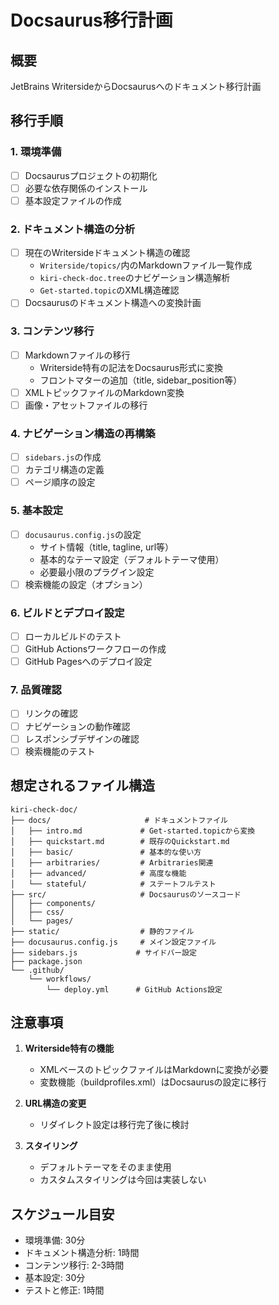# Docsaurus移行計画

## 概要
JetBrains WritersideからDocsaurusへのドキュメント移行計画

## 移行手順

### 1. 環境準備
- [ ] Docsaurusプロジェクトの初期化
- [ ] 必要な依存関係のインストール
- [ ] 基本設定ファイルの作成

### 2. ドキュメント構造の分析
- [ ] 現在のWritersideドキュメント構造の確認
  - `Writerside/topics/`内のMarkdownファイル一覧作成
  - `kiri-check-doc.tree`のナビゲーション構造解析
  - `Get-started.topic`のXML構造確認
- [ ] Docsaurusのドキュメント構造への変換計画

### 3. コンテンツ移行
- [ ] Markdownファイルの移行
  - Writerside特有の記法をDocsaurus形式に変換
  - フロントマターの追加（title, sidebar_position等）
- [ ] XMLトピックファイルのMarkdown変換
- [ ] 画像・アセットファイルの移行

### 4. ナビゲーション構造の再構築
- [ ] `sidebars.js`の作成
- [ ] カテゴリ構造の定義
- [ ] ページ順序の設定

### 5. 基本設定
- [ ] `docusaurus.config.js`の設定
  - サイト情報（title, tagline, url等）
  - 基本的なテーマ設定（デフォルトテーマ使用）
  - 必要最小限のプラグイン設定
- [ ] 検索機能の設定（オプション）

### 6. ビルドとデプロイ設定
- [ ] ローカルビルドのテスト
- [ ] GitHub Actionsワークフローの作成
- [ ] GitHub Pagesへのデプロイ設定

### 7. 品質確認
- [ ] リンクの確認
- [ ] ナビゲーションの動作確認
- [ ] レスポンシブデザインの確認
- [ ] 検索機能のテスト

## 想定されるファイル構造

```
kiri-check-doc/
├── docs/                     # ドキュメントファイル
│   ├── intro.md             # Get-started.topicから変換
│   ├── quickstart.md        # 既存のQuickstart.md
│   ├── basic/               # 基本的な使い方
│   ├── arbitraries/         # Arbitraries関連
│   ├── advanced/            # 高度な機能
│   └── stateful/            # ステートフルテスト
├── src/                     # Docsaurusのソースコード
│   ├── components/
│   ├── css/
│   └── pages/
├── static/                  # 静的ファイル
├── docusaurus.config.js     # メイン設定ファイル
├── sidebars.js             # サイドバー設定
├── package.json
└── .github/
    └── workflows/
        └── deploy.yml      # GitHub Actions設定
```

## 注意事項

1. **Writerside特有の機能**
   - XMLベースのトピックファイルはMarkdownに変換が必要
   - 変数機能（buildprofiles.xml）はDocsaurusの設定に移行

2. **URL構造の変更**
   - リダイレクト設定は移行完了後に検討

3. **スタイリング**
   - デフォルトテーマをそのまま使用
   - カスタムスタイリングは今回は実装しない

## スケジュール目安
- 環境準備: 30分
- ドキュメント構造分析: 1時間
- コンテンツ移行: 2-3時間
- 基本設定: 30分
- テストと修正: 1時間